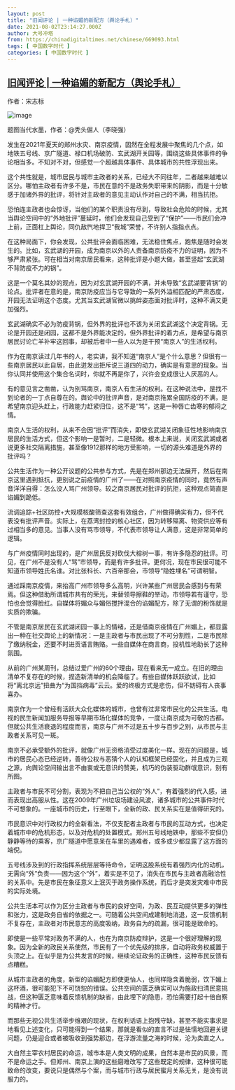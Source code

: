 ```yaml
---
layout: post
title: "旧闻评论 | 一种谄媚的新配方（舆论手札）"
date: 2021-08-02T23:14:27.000Z
author: 大号冲塔
from: https://chinadigitaltimes.net/chinese/669093.html
tags: [ 中国数字时代 ]
categories: [ 中国数字时代 ]
---
```

<!--1627946067000-->
[旧闻评论 | 一种谄媚的新配方（舆论手札）](https://chinadigitaltimes.net/chinese/669093.html)
------

<div>
<p>作者：宋志标</p><p><img src="https://chinadigitaltimes.net/chinese/files/2021/08/post-669093-61087c5433552." alt="image" /></p><div class="ts">题图当代水墨，作者：@秃头倔人（李晓强）</div><p>发生在2021年夏天的郑州水灾、南京疫情，固然在全程发展中聚焦的几个点，如地铁五号线、京广隧道、禄口机场破防、玄武湖开关园等，围绕这些具体事件的争论相当多。不知对不对，但感觉一个超越具体事件、具体城市的共性浮现出来。</p><p>这个共性就是，城市居民与城市主政者的关系，已经大不同往年，二者越来越难以区分。哪怕主政者有许多不是，市民在意的不是政务失职带来的阴影，而是十分敏感于加诸外界的批评，将针对主政者的意见主动认作对自己的不满，相当抗拒。</p><p>恐怕连主政者也会惊讶，当他们的某个职责没有尽到，导致社会危险的时候，尤其当舆论空间中的“外地批评”蔓延时，他们会发现自己受到了“保护”——市民们会冲上前，正面杠上舆论，同仇敌忾地捍卫“我城”荣誉，不许别人指指点点。</p><p>在这种局面下，你会发现，公共批评会面临困难，无法稳住焦点，跑焦是随时会发生的。比如，玄武湖的开园，成为南京以外的人责备南京防疫不力的证明，因为不够严肃紧张。可在相当对南京居民看来，这种批评是小题大做，甚至竖起“玄武湖不背防疫不力的锅”。</p><p>这是一个莫名其妙的观点，因为对玄武湖开园的不满，并未导致“玄武湖要背锅”的论点。批评者在意的是，南京防疫应当与它导致的一系列外溢相匹配的严肃态度，开园无法证明这个态度。尤其当玄武湖官微以挑衅姿态面对批评时，这种不满又更加强烈。</p><p>玄武湖确实不必为防疫背锅，但外界的批评也不该为关闭玄武湖这个决定背锅。无论是开园还是闭园，这都不是外界能决定的，但外界批评的着力点，是希望与南京居民讨论亡羊补牢这回事，却被后者中一些人以为是干预“南京人”的生活权利。</p><p>作为在南京读过几年书的人，老实讲，我不知道“南京人”是个什么意思？但很有一些南京居民以此自居，由此迸发出拒斥说三道四的动力，确实是有意思的现象。当你认同并使用这个集合名词时，你就不再是你了，兴许会变成很让人厌恶的人。</p><p>有的意见言之凿凿，认为别骂南京，南京人有生活的权利。在这种说法中，是找不到论者的一丁点自尊在的。舆论中的批评声音，是对南京拖累全国防疫的不满，是希望南京迎头赶上，行政能力赶紧归位，这不是“骂”，这是一种唇亡齿寒的郁闷之情。</p><p>南京人生活的权利，从来不会因“批评”而消失，即使玄武湖关闭象征性地影响南京居民的生活方式，但这个影响一是暂时，二是轻微。根本上来说，关闭玄武湖或者说更多社交隔离措施，甚至像1912那样的地方受影响，一切的源头难道是外界的批评吗？</p><p>公共生活作为一种公开议题的公共参与方式，先是在郑州那边无法展开，然后在南京这里遇到抵抗，更别说之前疫情的广州了——在对照南京疫情的同时，竟然有声音洋洋自得：怎么没人骂广州领导。较之南京居民对批评的抗拒，这种观点简直是谄媚到跪低。</p><p>流调追踪+社区防控+大规模核酸筛查这套有效组合，广州做得确实有力，但不代表没有批评声音。实际上，在荔湾封控的核心社区，因为转移隔离、物资供应等有过相当多的意见。当事人没有骂市领导，不代表市领导让人满意，这是非常简单的逻辑。</p><p>与广州疫情同时出现的，是广州居民反对砍伐大榕树一事，有许多隐忍的批评。可见，在广州不是没有人“骂”市领导，而是有许多批评。更何况，现在市民很可能不知道市领导姓氏名谁。对比张科长、六百帝那会，市领导“隐姓埋名”可谓明智。</p><p>通过踩南京疫情，来抬高广州市领导多么高明，兴许某些广州居民会感到与有荣焉。但这种借助所谓城市共有的荣光，来替领导擦鞋的举动，市领导若有谨守，恐怕也会觉得脸红。自媒体将媚众与媚俗搅拌混合的谄媚配方，除了无谓的粉饰就是实质的欺骗。</p><p>不管是南京居民在玄武湖闭园一事上的情绪，还是借南京疫情在广州媚上，都显露出一种在社交舆论上的新情况：一是主政者与市民出现了不可分割性，二是市民除了缴纳税金，还要不时进贡语言贿赂。一些自媒体在商言商，投机性地助长了这种氛围。</p><p>从前的广州某周刊，总结过爱广州的60个理由，现在看来无一成立。在旧的理由清单不复存在的时候，捏造新清单的机会降临了。有些自媒体跃跃欲试，比如将“离北京远”扭曲为“为国挡病毒”云云。爱的终极方式是悲伤，但不妨碍有人丧事喜办。</p><p>南京作为一个曾经有活跃大众化媒体的城市，也曾有过非常市民化的公共生活。电视的民生新闻加服务导报等早期市场化媒体的竞争，一度让南京成为可敬的古都。但就公共生活衰退的程度而言，南京与广州不过是五十步与百步之别，从市民与主政者关系可见一斑。</p><p>南京不必承受额外的批评，就像广州无资格消受过度美化一样。现在的问题是，城市的居民心态已经逆转，善待公权与恶猜个人的认知框架已经固化，并且成为三观之源，向舆论空间输出言不由衷或无意识的赞美，机巧的伪装驱动群氓意识，别有所图。</p><p>主政者与市民不可分割，表现为不把自己当公权的“外人”，有着强烈的代入感，进而表现出高服从性。这在2009年广州垃圾场建设风波，诸多城市的公共事件时代不可想象的。一座城市的历史，行至眼下，全新的政、民关系实在是值得研究的。</p><p>市民意识中对行政权力的全新看法，不仅支配者主政者与市民的互动方式，也决定着城市中的危机形态，以及对危机的处置模式。郑州五号线地铁中，那些不安但仍静静等待的乘客，京广隧道中愿意呆在车里的遇难者，或多或少都显露了这方面的端倪。</p><p>五号线涉及到的行政指挥系统层层等待命令，证明这股系统有着强烈内化的动机，无需向“外”负责——因为这个“外”，着实是不见了，消失在市民与主政者高融洽性的关系中。先是市民在象征意义上泯灭于政务操作系统，而后才是突发灾难中市民的实际处境。</p><p>公共生活本可以作为区分主政者与市民的良好空间，为政、民互动提供更多的弹性和张力，这是政务自省的依据之一。可随着公共空间成建制地消退，这一反馈机制不复存在，主政者对市民意志的高度吸纳，政务自为的疏漏，很可能是致命的。</p><p>即使是一些平常对政务不满的人，也在为南京防疫辩护，这是一个很好理解的现象。因为全新的政民关系使然，市民有了一个优先级的排序，自动将政务权威置于头顶之上。在似乎是为公共发言的时候，继续论证政务的正确性，这种市民反馈有点糟糕。</p><p>从城市主政者的角度，新型的谄媚配方即使更怡人，也同样隐含着脆弱，饮下媚上这杯酒，很可能犯下不可饶恕的错误。公共空间的匮乏确实可以为施政扫清民意挑战，但这种匮乏意味着反馈机制的缺省，由此埋下的隐患，恐怕需要打起十倍自察的精神才行。</p><p>而那些无视公共生活举步维艰的现状，在权利话语上抱残守缺，甚至不能实事求是地看见上述变化，只可能得到一个结果，那就是看似的直言不过是怯懦地回避关键问题，仍是迎合或者被吸收到强势那边，在浮游流量之海的时候，沦为卖直之人。</p><p>大自然主宰农村居民的命运，城市本是人类文明的成果，自然本是市民的风景，而不是命运之手。但郑州、南京上演的这些磨难改写了这些既定的规律，这种很可能致命的改变，要说只是偶然与个案，而与城市行政与居民蜜月关系无关，是没有说服力的。</p>
</div>
